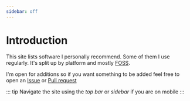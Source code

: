 ```yaml
---
sidebar: off
---
```


# Introduction
This site lists software I personally recommend. Some of them I use regularly. It's split up by platform and mostly [FOSS](https://www.gnu.org/philosophy/free-sw.html).

I'm open for additions so if you want something to be added feel free to open an [Issue](https://github.com/D3SOX/awesome-software/issues) or [Pull request](https://github.com/D3SOX/awesome-software/pulls) 

::: tip
Navigate the site using the *top bar* or *sidebar* if you are on mobile
:::

